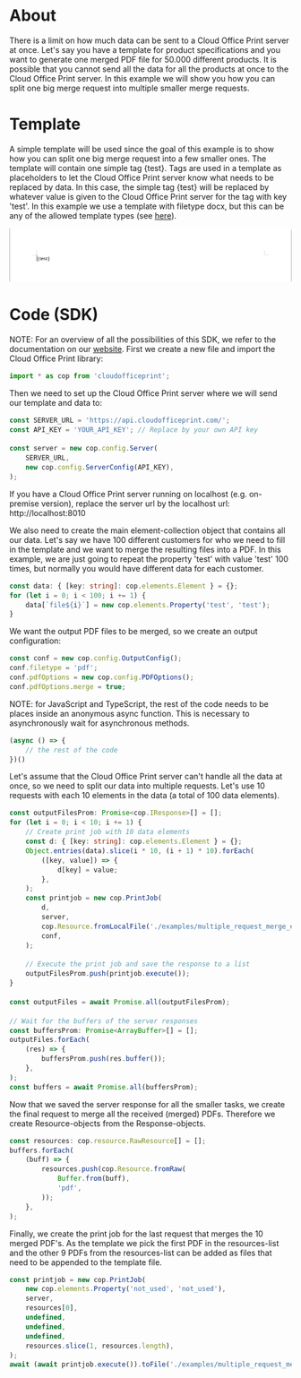 # About
There is a limit on how much data can be sent to a Cloud Office Print server at once. Let's say you have a template for product specifications and you want to generate one merged PDF file for 50.000 different products. It is possible that you cannot send all the data for all the products at once to the Cloud Office Print server. In this example we will show you how you can split one big merge request into multiple smaller merge requests.

# Template
A simple template will be used since the goal of this example is to show how you can split one big merge request into a few smaller ones. The template will contain one simple tag {test}. Tags are used in a template as placeholders to let the Cloud Office Print server know what needs to be replaced by data. In this case, the simple tag {test} will be replaced by whatever value is given to the Cloud Office Print server for the tag with key 'test'. In this example we use a template with filetype docx, but this can be any of the allowed template types (see [here](https://www.cloudofficeprint.com/docs/#tag-overview)).

<img src="https://raw.githubusercontent.com/United-Codes/cloudofficeprint-javascript/master/examples/multiple_request_merge_example/template.png" width="600" />

# Code (SDK)
NOTE: For an overview of all the possibilities of this SDK, we refer to the documentation on our [website](https://cloudofficeprint.com/docs).
First we create a new file and import the Cloud Office Print library:
```typescript
import * as cop from 'cloudofficeprint';
```

Then we need to set up the Cloud Office Print server where we will send our template and data to:
```typescript
const SERVER_URL = 'https://api.cloudofficeprint.com/';
const API_KEY = 'YOUR_API_KEY'; // Replace by your own API key

const server = new cop.config.Server(
    SERVER_URL,
    new cop.config.ServerConfig(API_KEY),
);
```
If you have a Cloud Office Print server running on localhost (e.g. on-premise version), replace the server url by the localhost url: http://localhost:8010

We also need to create the main element-collection object that contains all our data. Let's say we have 100 different customers for who we need to fill in the template and we want to merge the resulting files into a PDF. In this example, we are just going to repeat the property 'test' with value 'test' 100 times, but normally you would have different data for each customer.
```typescript
const data: { [key: string]: cop.elements.Element } = {};
for (let i = 0; i < 100; i += 1) {
    data[`file${i}`] = new cop.elements.Property('test', 'test');
}
```


We want the output PDF files to be merged, so we create an output configuration:
```typescript
const conf = new cop.config.OutputConfig();
conf.filetype = 'pdf';
conf.pdfOptions = new cop.config.PDFOptions();
conf.pdfOptions.merge = true;
```

NOTE: for JavaScript and TypeScript, the rest of the code needs to be places inside an anonymous async function. This is necessary to asynchronously wait for asynchronous methods.
```typescript
(async () => {
    // the rest of the code
})()
```

Let's assume that the Cloud Office Print server can't handle all the data at once, so we need to split our data into multiple requests. Let's use 10 requests with each 10 elements in the data (a total of 100 data elements).
```typescript
const outputFilesProm: Promise<cop.IResponse>[] = [];
for (let i = 0; i < 10; i += 1) {
    // Create print job with 10 data elements
    const d: { [key: string]: cop.elements.Element } = {};
    Object.entries(data).slice(i * 10, (i + 1) * 10).forEach(
        ([key, value]) => {
            d[key] = value;
        },
    );
    const printjob = new cop.PrintJob(
        d,
        server,
        cop.Resource.fromLocalFile('./examples/multiple_request_merge_example/template.docx'),
        conf,
    );

    // Execute the print job and save the response to a list
    outputFilesProm.push(printjob.execute());
}

const outputFiles = await Promise.all(outputFilesProm);

// Wait for the buffers of the server responses
const buffersProm: Promise<ArrayBuffer>[] = [];
outputFiles.forEach(
    (res) => {
        buffersProm.push(res.buffer());
    },
);
const buffers = await Promise.all(buffersProm);
```


Now that we saved the server response for all the smaller tasks, we create the final request to merge all the received (merged) PDFs. Therefore we create Resource-objects from the Response-objects.
```typescript
const resources: cop.resource.RawResource[] = [];
buffers.forEach(
    (buff) => {
        resources.push(cop.Resource.fromRaw(
            Buffer.from(buff),
            'pdf',
        ));
    },
);
```

Finally, we create the print job for the last request that merges the 10 merged PDF's. As the template we pick the first PDF in the resources-list and the other 9 PDFs from the resources-list can be added as files that need to be appended to the template file.
```typescript
const printjob = new cop.PrintJob(
    new cop.elements.Property('not_used', 'not_used'),
    server,
    resources[0],
    undefined,
    undefined,
    undefined,
    resources.slice(1, resources.length),
);
await (await printjob.execute()).toFile('./examples/multiple_request_merge_example/output');
```
